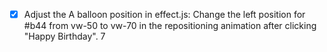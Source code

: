- [x] Adjust the A balloon position in effect.js: Change the left position for #b44 from vw-50 to vw-70 in the repositioning animation after clicking "Happy Birthday".
7